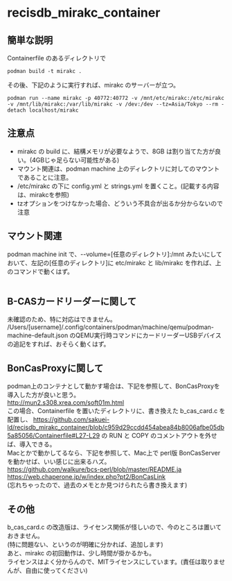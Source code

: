 # recisdb_mirakc_container
## 簡単な説明
Containerfile のあるディレクトリで
```
podman build -t mirakc .
```
その後、下記のように実行すれば、mirakc のサーバーが立つ。
```
podman run --name mirakc -p 40772:40772 -v /mnt/etc/mirakc:/etc/mirakc -v /mnt/lib/mirakc:/var/lib/mirakc -v /dev:/dev --tz=Asia/Tokyo --rm -detach localhost/mirakc
```

## 注意点
- mirakc の build に、結構メモリが必要なようで、8GB は割り当てた方が良い。(4GBじゃ足らない可能性がある)
- マウント関連は、podman machine 上のディレクトリに対してのマウントであることに注意。
- /etc/mirakc の下に config.yml と strings.yml を置くこと。(記載する内容は、mirakcを参照)
- tzオプションをつけなかった場合、どういう不具合が出るか分からないので注意

## マウント関連 
podman machine init で、--volume=[任意のディレクトリ]:/mnt みたいにしておいて、左記の[任意のディレクトリ]に etc/mirakc と lib/mirakc を作れば、上のコマンドで動くはず。
```

```

## B-CASカードリーダーに関して
未確認のため、特に対応はできません。  
/Users/[username]/.config/containers/podman/machine/qemu/podman-machine-default.json のQEMU実行時コマンドにカードリーダーUSBデバイスの追記をすれば、おそらく動くはず。

## BonCasProxyに関して
podman上のコンテナとして動かす場合は、下記を参照して、BonCasProxyを導入した方が良いと思う。  
http://mun2.s308.xrea.com/soft01m.html  
この場合、Containerfile を置いたディレクトリに、書き換えた b_cas_card.c を配置し、
https://github.com/sakuei-ld/recisdb_mirakc_container/blob/c959d29ccdd454abea84b8006afbe05db5a85056/Containerfile#L27-L29
の RUN と COPY のコメントアウトを外せば、導入できる。  
Macとかで動かしてるなら、下記を参照して、Mac上で perl版 BonCasServer を動かせば、いい感じに出来るハズ。  
https://github.com/walkure/bcs-perl/blob/master/README.ja  
https://web.chaperone.jp/w/index.php?pt2/BonCasLink  
(忘れちゃったので、過去のメモとか見つけられたら書き換えます)

## その他
b_cas_card.c の改造版は、ライセンス関係が怪しいので、今のところは置いておきません。  
(特に問題ない、というのが明確に分かれば、追加します)  
あと、mirakc の初回動作は、少し時間が掛かるかも。  
ライセンスはよく分からんので、MITライセンスにしています。(責任は取りませんが、自由に使ってください)

